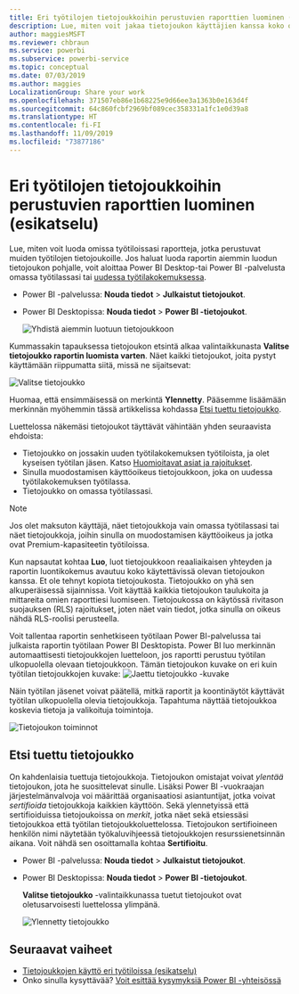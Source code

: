 ```yaml
---
title: Eri työtilojen tietojoukkoihin perustuvien raporttien luominen (esikatselu) – Power BI
description: Lue, miten voit jakaa tietojoukon käyttäjien kanssa koko organisaatiossa. He voivat luoda omissa työtiloissaan raportteja, jotka perustuvat sinun tietojoukollesi.
author: maggiesMSFT
ms.reviewer: chbraun
ms.service: powerbi
ms.subservice: powerbi-service
ms.topic: conceptual
ms.date: 07/03/2019
ms.author: maggies
LocalizationGroup: Share your work
ms.openlocfilehash: 371507eb86e1b68225e9d66ee3a1363b0e163d4f
ms.sourcegitcommit: 64c860fcbf2969bf089cec358331a1fc1e0d39a8
ms.translationtype: HT
ms.contentlocale: fi-FI
ms.lasthandoff: 11/09/2019
ms.locfileid: "73877186"
---
```

# <a name="create-reports-based-on-datasets-from-different-workspaces-preview"></a>Eri työtilojen tietojoukkoihin perustuvien raporttien luominen (esikatselu)

Lue, miten voit luoda omissa työtiloissasi raportteja, jotka perustuvat muiden työtilojen tietojoukoille. Jos haluat luoda raportin aiemmin luodun tietojoukon pohjalle, voit aloittaa Power BI Desktop-tai Power BI -palvelusta omassa työtilassasi tai [uudessa työtilakokemuksessa](service-create-the-new-workspaces.md).

- Power BI -palvelussa: **Nouda tiedot** > **Julkaistut tietojoukot**.
- Power BI Desktopissa: **Nouda tiedot** > **Power BI -tietojoukot**.

    ![Yhdistä aiemmin luotuun tietojoukkoon](media/service-datasets-across-workspaces/power-bi-connect-dataset-pk.png)
   
Kummassakin tapauksessa tietojoukon etsintä alkaa valintaikkunasta **Valitse tietojoukko raportin luomista varten**. Näet kaikki tietojoukot, joita pystyt käyttämään riippumatta siitä, missä ne sijaitsevat:

![Valitse tietojoukko](media/service-datasets-across-workspaces/power-bi-select-dataset.png)

Huomaa, että ensimmäisessä on merkintä **Ylennetty**. Pääsemme lisäämään merkinnän myöhemmin tässä artikkelissa kohdassa [Etsi tuettu tietojoukko](#find-an-endorsed-dataset).

Luettelossa näkemäsi tietojoukot täyttävät vähintään yhden seuraavista ehdoista:

- Tietojoukko on jossakin uuden työtilakokemuksen työtiloista, ja olet kyseisen työtilan jäsen. Katso [Huomioitavat asiat ja rajoitukset](service-datasets-across-workspaces.md#considerations-and-limitations).
- Sinulla muodostamisen käyttöoikeus tietojoukkoon, joka on uudessa työtilakokemuksen työtilassa.
- Tietojoukko on omassa työtilassasi.

> [!NOTE]
> Jos olet maksuton käyttäjä, näet tietojoukkoja vain omassa työtilassasi tai näet tietojoukkoja, joihin sinulla on muodostamisen käyttöoikeus ja jotka ovat Premium-kapasiteetin työtiloissa.

Kun napsautat kohtaa **Luo**, luot tietojoukkoon reaaliaikaisen yhteyden ja raportin luontikokemus avautuu koko käytettävissä olevan tietojoukon kanssa. Et ole tehnyt kopiota tietojoukosta. Tietojoukko on yhä sen alkuperäisessä sijainnissa. Voit käyttää kaikkia tietojoukon taulukoita ja mittareita omien raporttiesi luomiseen. Tietojoukossa on käytössä rivitason suojauksen (RLS) rajoitukset, joten näet vain tiedot, jotka sinulla on oikeus nähdä RLS-roolisi perusteella.

Voit tallentaa raportin senhetkiseen työtilaan Power BI-palvelussa tai julkaista raportin työtilaan Power BI Desktopista. Power BI luo merkinnän automaattisesti tietojoukkojen luetteloon, jos raportti perustuu työtilan ulkopuolella olevaan tietojoukkoon. Tämän tietojoukon kuvake on eri kuin työtilan tietojoukkojen kuvake: ![Jaettu tietojoukko -kuvake](media/service-datasets-discover-across-workspaces/power-bi-shared-dataset-icon.png)

Näin työtilan jäsenet voivat päätellä, mitkä raportit ja koontinäytöt käyttävät työtilan ulkopuolella olevia tietojoukkoja. Tapahtuma näyttää tietojoukkoa koskevia tietoja ja valikoituja toimintoja.

![Tietojoukon toiminnot](media/service-datasets-across-workspaces/power-bi-dataset-actions.png)

## <a name="find-an-endorsed-dataset"></a>Etsi tuettu tietojoukko

On kahdenlaisia tuettuja tietojoukkoja. Tietojoukon omistajat voivat *ylentää* tietojoukon, jota he suosittelevat sinulle. Lisäksi Power BI -vuokraajan järjestelmänvalvoja voi määrittää organisaatiosi asiantuntijat, jotka voivat *sertifioida* tietojoukkoja kaikkien käyttöön. Sekä ylennetyissä että sertifioiduissa tietojoukoissa on *merkit*, jotka näet sekä etsiessäsi tietojoukkoa että työtilan tietojoukkoluettelossa. Tietojoukon sertifioineen henkilön nimi näytetään työkaluvihjeessä tietojoukkojen resurssienetsinnän aikana. Voit nähdä sen osoittamalla kohtaa **Sertifioitu**.

- Power BI -palvelussa: **Nouda tiedot** > **Julkaistut tietojoukot**.
- Power BI Desktopissa: **Nouda tiedot** > **Power BI -tietojoukot**.

    **Valitse tietojoukko** -valintaikkunassa tuetut tietojoukot ovat oletusarvoisesti luettelossa ylimpänä. 

    ![Ylennetty tietojoukko](media/service-datasets-certify-promote/power-bi-dataset-promoted.png)

## <a name="next-steps"></a>Seuraavat vaiheet

- [Tietojoukkojen käyttö eri työtiloissa (esikatselu)](service-datasets-across-workspaces.md)
- Onko sinulla kysyttävää? [Voit esittää kysymyksiä Power BI -yhteisössä](https://community.powerbi.com/)
